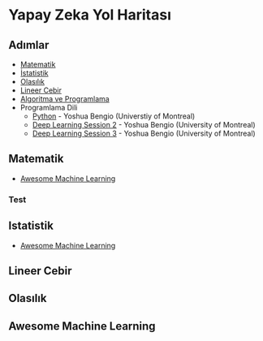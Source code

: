 # Yapay Zeka Yol Haritası

## Adımlar

 * [Matematik](https://github.com/hsynrtn/yapay-zeka-yol-haritasi/blob/main/matematik.md)
 * [İstatistik](https://github.com/hsynrtn/yapay-zeka-yol-haritasi/blob/main/istatistik.md)
 * [Olasılık](https://github.com/hsynrtn/yapay-zeka-yol-haritasi/blob/main/olasılık.md)
 * [Lineer Cebir](https://github.com/hsynrtn/yapay-zeka-yol-haritasi/blob/main/lineer-cebir.md)
 * [Algoritma ve Programlama](https://github.com/hsynrtn/yapay-zeka-yol-haritasi/blob/main/algoritma-ve-programlama.md)
 * Programlama Dili
      * [Python](https://www.youtube.com/watch?v=JuimBuvEWBg) - Yoshua Bengio (Universtiy of Montreal)
      * [Deep Learning Session 2](https://github.com/hsynrtn/yapay-zeka-yol-haritasi/blob/main/python.md) - Yoshua Bengio (University of Montreal)
      * [Deep Learning Session 3](https://www.youtube.com/watch?v=_cohR7LAgWA) - Yoshua Bengio (University of Montreal)


## Matematik
 - [Awesome Machine Learning](#awesome-machine-learning)
 
 
### Test
## Istatistik
 - [Awesome Machine Learning](#awesome-machine-learning)

## Lineer Cebir

## Olasılık

## Awesome Machine Learning


